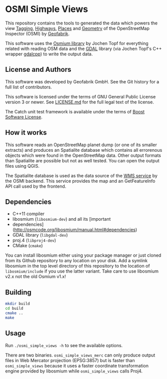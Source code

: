 # OSMI Simple Views

This repository contains the tools to generated the data which powers the view
[Tagging](http://tools.geofabrik.de/osmi/?view=tagging&lon=-70.32779&lat=41.68389&zoom=11),
[Highways](http://tools.geofabrik.de/osmi/?view=highways&lon=-4.20863&lat=40.85298&zoom=8),
[Places](http://tools.geofabrik.de/osmi/?view=places&lon=-64.55104&lat=9.07186&zoom=8&overlays=megacities,largecities,cities,towns,villages,hamlets,islands,suburbs,farms,localities,municipalities,errors_unknown_place_type,errors_population_format,errors_place_without_name,errors_population_number_format,errors_pop_type_mismatch,population)
and
[Geometry](http://tools.geofabrik.de/osmi/?view=geometry&lon=9.77490&lat=45.91982&zoom=8)
of the OpenStreetMap Inspector (OSMI) by [Geofabrik](http://www.geofabrik.de/).

This software uses the [Osmium library](https://github.com/osmcode/libosmium) by Jochen Topf for everything related with
reading OSM data and the [GDAL](http://gdal.org/) library (via Jochen Topf's C++ wrapper
[gdalcpp](https://github.com/joto/gdalcpp)) to write the output data.


## License and Authors

This software was developed by Geofabrik GmbH. See the Git history for a full list of contributors.

This software is licensed under the terms of GNU General Public License version
3 or newer. See [LICENSE.md](LICENSE.md) for the full legal text of the license.

The Catch unit test framework is available under the terms of [Boost Software License](test/include/LICENSE_1_0.txt).


## How it works

This software reads an OpenStreetMap planet dump (or one of its smaller extracts) and
produces an Spatialite database which contains all errorenous objects which were
found in the OpenStreetMap data. Other output formats than Spatialite are
possible but not as well tested. You can open the output files using QGIS.

The Spatialite database is used as the data source of the [WMS
service](https://wiki.openstreetmap.org/wiki/OSM_Inspector/WxS) by the OSMI
backend. This service provides the map and an GetFeatureInfo API call used by
the frontend.


## Dependencies

* C++11 compiler
* libosmium (`libosmium-dev`) and all its [important
* dependencies](http://osmcode.org/libosmium/manual.html#dependencies)
* GDAL library (`libgdal-dev`)
* proj.4 (`libproj4-dev`)
* CMake (`cmake`)

You can install libosmium either using your package manager or just cloned from
its Github repository to any location on your disk. Add a symlink libosmium in
the top level directory of this repository to the location of
`libosmium/include` if you use the latter variant. Take care to use libosmium
v2.x not the old Osmium v1.x!


## Building

```sh
mkdir build
cd build
cmake ..
make
```

## Usage

Run `./osmi_simple_views -h` to see the available options.

There are two binaries. `osmi_simple_views_merc` can only produce output files
in Web Mercator projection (EPSG:3857) but is faster than `osmi_simple_views`
because it uses a faster coordinate transformation engine provided by libosmium
while `osmi_simple_views` calls Proj4.

